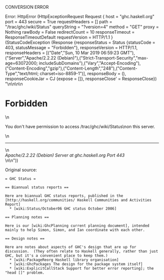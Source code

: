 CONVERSION ERROR

Error: HttpError (HttpExceptionRequest Request {
  host                 = "ghc.haskell.org"
  port                 = 443
  secure               = True
  requestHeaders       = []
  path                 = "/trac/ghc/wiki/Status"
  queryString          = "?version=4"
  method               = "GET"
  proxy                = Nothing
  rawBody              = False
  redirectCount        = 10
  responseTimeout      = ResponseTimeoutDefault
  requestVersion       = HTTP/1.1
}
 (StatusCodeException (Response {responseStatus = Status {statusCode = 403, statusMessage = "Forbidden"}, responseVersion = HTTP/1.1, responseHeaders = [("Date","Sun, 10 Mar 2019 06:59:23 GMT"),("Server","Apache/2.2.22 (Debian)"),("Strict-Transport-Security","max-age=63072000; includeSubDomains"),("Vary","Accept-Encoding"),("Content-Encoding","gzip"),("Content-Length","248"),("Content-Type","text/html; charset=iso-8859-1")], responseBody = (), responseCookieJar = CJ {expose = []}, responseClose' = ResponseClose}) "<!DOCTYPE HTML PUBLIC \"-//IETF//DTD HTML 2.0//EN\">\n<html><head>\n<title>403 Forbidden</title>\n</head><body>\n<h1>Forbidden</h1>\n<p>You don't have permission to access /trac/ghc/wiki/Status\non this server.</p>\n<hr>\n<address>Apache/2.2.22 (Debian) Server at ghc.haskell.org Port 443</address>\n</body></html>\n"))

Original source:

```trac
= GHC Status =

== Biannual status reports ==

Here are biannual GHC status reports, published in the [http://haskell.org/communities/ Haskell Communities and Activities Report]
  * [wiki:Status/October06 GHC status October 2006]

== Planning notes ==

Here is our [wiki:GhcPlanning current planning document], intended mainly to help Simon, Simon, and Ian coordinate with each other.

== Design notes ==

Here are notes about aspects of GHC's design that are up for discussion.  (They often relate to Haskell generally, rather than just GHC, but it's a convenient place to keep them.)
  * [wiki:PackageReorg Haskell library organisation]
  * [wiki:GhcPackages The design for the package system itself]
  * [wiki:ExplicitCallStack Support for better error reporting]; the "head []" problem.
 

```
